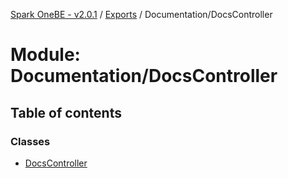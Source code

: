 [Spark OneBE - v2.0.1](../README.md) / [Exports](../modules.md) / Documentation/DocsController

# Module: Documentation/DocsController

## Table of contents

### Classes

- [DocsController](../classes/Documentation_DocsController.DocsController.md)
